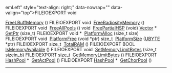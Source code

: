 emLeft" style="text-align: right;" data-nowrap="" data-valign="top">FILEIOEXPORT void </td>
<td class="memItemRight" data-valign="bottom"><a href="Allocate_8h.md#835c0f8d2725311bcef05ed76f471887" class="el">FreeLBuffMemory</a> ()</td>
</tr>
<tr>
<td class="memItemLeft" style="text-align: right;" data-nowrap="" data-valign="top">FILEIOEXPORT void </td>
<td class="memItemRight" data-valign="bottom"><a href="Allocate_8h.md#25086c07f8d1bcfbe8ffeaa461ff1d27" class="el">FreeRadiosityMemory</a> ()</td>
</tr>
<tr>
<td class="memItemLeft" style="text-align: right;" data-nowrap="" data-valign="top">FILEIOEXPORT void </td>
<td class="memItemRight" data-valign="bottom"><a href="Allocate_8h.md#dff51e61f3d0d7017a46d1a0ae8b6838" class="el">FreeAllPools</a> ()</td>
</tr>
<tr>
<td class="memItemLeft" style="text-align: right;" data-nowrap="" data-valign="top">void </td>
<td class="memItemRight" data-valign="bottom"><a href="Allocate_8h.md#1af7aca1c4dc283b50dd30a39ce3c1a5" class="el">FreePartialHSP</a> (void)</td>
</tr>
<tr>
<td class="memItemLeft" style="text-align: right;" data-nowrap="" data-valign="top"><a href="classVector.md" class="el">Vector</a> * </td>
<td class="memItemRight" data-valign="bottom"><a href="Allocate_8h.md#60880a34c2b855d885a9c260eb58c06f" class="el">GetPtr</a> (size_t)</td>
</tr>
<tr>
<td class="memItemLeft" style="text-align: right;" data-nowrap="" data-valign="top">FILEIOEXPORT void * </td>
<td class="memItemRight" data-valign="bottom"><a href="Allocate_8h.md#bdfee88e95c9d0eae5f0bfdbda1ae436" class="el">PlatformAlloc</a> (size_t size)</td>
</tr>
<tr>
<td class="memItemLeft" style="text-align: right;" data-nowrap="" data-valign="top">FILEIOEXPORT void </td>
<td class="memItemRight" data-valign="bottom"><a href="Allocate_8h.md#0798c441cd7b9c4b3d844873c46429dd" class="el">PlatformFree</a> (void *ptr)</td>
</tr>
<tr>
<td class="memItemLeft" style="text-align: right;" data-nowrap="" data-valign="top">size_t </td>
<td class="memItemRight" data-valign="bottom"><a href="Allocate_8h.md#2a7bdcced2712c23bbcb3470d94c835b" class="el">PlatformSize</a> (<a href="DataType_8h.md#6df7643c26cd4b455d883d8fae3d6bf1" class="el">UBYTE</a> *ptr)</td>
</tr>
<tr>
<td class="memItemLeft" style="text-align: right;" data-nowrap="" data-valign="top">FILEIOEXPORT size_t </td>
<td class="memItemRight" data-valign="bottom"><a href="Allocate_8h.md#b6de9d1d61044e90d1124d49cf5accf9" class="el">TotalRAM</a> ()</td>
</tr>
<tr>
<td class="memItemLeft" style="text-align: right;" data-nowrap="" data-valign="top">FILEIOEXPORT BOOL </td>
<td class="memItemRight" data-valign="bottom"><a href="Allocate_8h.md#4c543c37075e8bc91157eb505dd50bcf" class="el">IsMemoryAvailable</a> ()</td>
</tr>
<tr>
<td class="memItemLeft" style="text-align: right;" data-nowrap="" data-valign="top">FILEIOEXPORT void </td>
<td class="memItemRight" data-valign="bottom"><a href="Allocate_8h.md#5adad01a25c3a01e9a4df584ca96bb05" class="el">SetMemoryLimitBytes</a> (size_t sizein_b)</td>
</tr>
<tr>
<td class="memItemLeft" style="text-align: right;" data-nowrap="" data-valign="top">FILEIOEXPORT size_t </td>
<td class="memItemRight" data-valign="bottom"><a href="Allocate_8h.md#f758033ea3cdd5926f4ef03bf68dc867" class="el">GetMemoryLimitBytes</a> ()</td>
</tr>
<tr>
<td class="memItemLeft" style="text-align: right;" data-nowrap="" data-valign="top">FILEIOEXPORT <a href="classHashPool.md" class="el">HashPool</a> * </td>
<td class="memItemRight" data-valign="bottom"><a href="Allocate_8h.md#3ddc513ce78171c834edc3745801b8fc" class="el">GetActPool</a> ()</td>
</tr>
<tr>
<td class="memItemLeft" style="text-align: right;" data-nowrap="" data-valign="top">FILEIOEXPORT <a href="classHashPool.md" class="el">HashPool</a> * </td>
<td class="memItemRight" data-valign="bottom"><a href="Allocate_8h.md#e963806aecc6f76fac5326ddadff133e" class="el">GetChorPool</a> ()</td>
</tr>
</tbody>
</table>

------------------------------------------------------------------------

